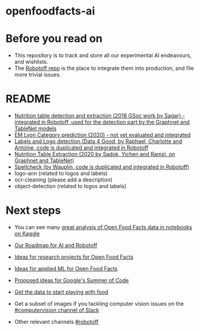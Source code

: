 # openfoodfacts-ai

# Before you read on
* This repository is to track and store all our experimental AI endeavours, and wishlists. 
* The [Robotoff repo](https://github.com/openfoodfacts/robotoff) is the place to integrate them into production, and file more trivial issues.

# README
* [Nutrition table detection and extraction (2018 GSoc work by Sagar) - integrated in Robotoff, used for the detection part by the Graphnet and TableNet models](https://github.com/openfoodfacts/openfoodfacts-ai/tree/develop/GSoC2018/table_detection)
* [EM Lyon Category prediction (2020) - not yet evaluated and integrated](https://github.com/openfoodfacts/openfoodfacts-ai/blob/develop/ai-emlyon/README.md)
* [Labels and Logo detection (Data 4 Good, by Raphael, Charlotte and Antoine, code is duplicated and integrated in Robotoff](https://github.com/openfoodfacts/openfoodfacts-ai/blob/develop/data4good_logo_detection/README.md)
* [Nutrition Table Extraction (2020 by Sadok, Yichen and Ramzi, on Graphnet and TableNet)](https://github.com/openfoodfacts/openfoodfacts-ai/blob/develop/nutrition-table-extraction/data_exploration/README.md)
* [Spellcheck (by Wauplin, code is duplicated and integrated in Robotoff)](https://github.com/openfoodfacts/openfoodfacts-ai/blob/develop/spellcheck/README.md)
* logo-ann (related to logos and labels)
* ocr-cleaning (please add a description)
* object-detection (related to logos and labels)

# Next steps
* You can see many [great analysis of Open Food Facts data in notebooks on Kaggle](https://www.kaggle.com/openfoodfacts/world-food-facts)
* [Our Roadmap for AI and Robotoff](https://wiki.openfoodfacts.org/Artificial_Intelligence/Robotoff/Roadmap)
* [Ideas for research projects for Open Food Facts](https://github.com/openfoodfacts/openfoodfacts-ai/issues)
* [Ideas for applied ML for Open Food Facts](https://github.com/openfoodfacts/robotoff/issues)
* [Proposed ideas for Google's Summer of Code](https://en.wiki.openfoodfacts.org/Student_projects/GSOC/Proposals#Data_science)

* [Get the data to start playing with food](https://world.openfoodfacts.org/data)
* Get a subset of images if you tackling computer vision issues on the [#computervision channel of Slack](https://slack.openfoodfacts.org)
* Other relevant channels [#robotoff](https://slack.openfoodfacts.org)
